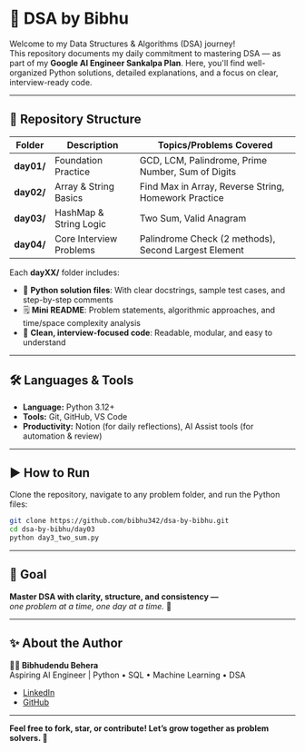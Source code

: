 # 🚀 DSA by Bibhu

Welcome to my Data Structures & Algorithms (DSA) journey!  
This repository documents my daily commitment to mastering DSA — as part of my **Google AI Engineer Sankalpa Plan**. Here, you'll find well-organized Python solutions, detailed explanations, and a focus on clear, interview-ready code.

---

## 📂 Repository Structure

| Folder     | Description             | Topics/Problems Covered                                 |
|------------|------------------------|---------------------------------------------------------|
| **day01/** | Foundation Practice    | GCD, LCM, Palindrome, Prime Number, Sum of Digits       |
| **day02/** | Array & String Basics  | Find Max in Array, Reverse String, Homework Practice    |
| **day03/** | HashMap & String Logic | Two Sum, Valid Anagram                                  |
| **day04/** | Core Interview Problems| Palindrome Check (2 methods), Second Largest Element    |

Each **dayXX/** folder includes:
- 🧩 **Python solution files**: With clear docstrings, sample test cases, and step-by-step comments  
- 🗒️ **Mini README**: Problem statements, algorithmic approaches, and time/space complexity analysis  
- 🧠 **Clean, interview-focused code**: Readable, modular, and easy to understand  

---

## 🛠️ Languages & Tools

- **Language:** Python 3.12+  
- **Tools:** Git, GitHub, VS Code  
- **Productivity:** Notion (for daily reflections), AI Assist tools (for automation & review)  

---

## ▶️ How to Run

Clone the repository, navigate to any problem folder, and run the Python files:

```bash
git clone https://github.com/bibhu342/dsa-by-bibhu.git
cd dsa-by-bibhu/day03
python day3_two_sum.py
```

---

## 🧩 Goal

**Master DSA with clarity, structure, and consistency —**  
_one problem at a time, one day at a time._ 🌱

---

## ✨ About the Author

**👨‍💻 Bibhudendu Behera**  
Aspiring AI Engineer | Python • SQL • Machine Learning • DSA

- [LinkedIn](https://www.linkedin.com/in/bibhudendu-behera-b5375b5b/)  
- [GitHub](https://github.com/bibhu342)

---

**Feel free to fork, star, or contribute! Let’s grow together as problem solvers. 🚀**

